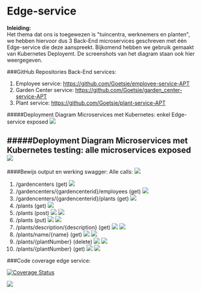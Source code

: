 # Edge-service

**Inleiding:**</br> 
Het thema dat ons is toegewezen is "tuincentra, werknemers en planten", we hebben hiervoor dus 3 Back-End microservices geschreven met één Edge-service die deze aanspreekt. Bijkomend hebben we gebruik gemaakt van Kubernetes Deployemt. De screenshots van het diagram staan ook hier weergegeven.

###GitHub Repositories Back-End services:
1. Employee service:
https://github.com/Goetsie/employee-service-APT
2. Garden Center service:
https://github.com/Goetsie/garden_center-service-APT
3. Plant service:
https://github.com/Goetsie/plant-service-APT

#####Deployment Diagram Microservices met Kubernetes: enkel Edge-service exposed
![](screenshots/DeploymentDiagramEdge.JPG)

#####Deployment Diagram Microservices met Kubernetes testing: alle microservices exposed
![](screenshots/DeploymentDiagramEdgeTesting.JPG)
-----------------------------------------------------------------------------------

####Bewijs output en werking swagger:
Alle calls:
![](screenshots/swagger/main.JPG)
1. /gardencenters (get)
![](screenshots/swagger/getGardencenters.JPG)
2. /gardencenters/{gardencenterid}/employees (get)
![](screenshots/swagger/getEmployeesByGardencenterId.JPG)
3. /gardencenters/{gardencenterid}/plants (get)
![](screenshots/swagger/getPlantsByGardencenterId.JPG)
4. /plants (get)
![](screenshots/swagger/getPlants.JPG)
5. /plants (post)
![](screenshots/swagger/postPlantParameters.JPG)
![](screenshots/swagger/postPlant.JPG)
6. /plants (put)
![](screenshots/swagger/putPlantParameters.JPG)
![](screenshots/swagger/putPlant.JPG)
7. /plants/description/{description} (get)
![](screenshots/swagger/getPlantByDescriptionParameters.JPG)
![](screenshots/swagger/getPlantByDescription.JPG)
8. /plants/name/{name} (get)
![](screenshots/swagger/getPlantByNameParameters.JPG)
![](screenshots/swagger/getPlantByName.JPG)
9. /plants/{plantNumber} (delete)
![](screenshots/swagger/deletePlantParameters.JPG)
![](screenshots/swagger/deletePlant.JPG)
10. /plants/{plantNumber} (get)
![](screenshots/swagger/getPlantPlantIdParameters.JPG)
![](screenshots/swagger/getPlantByPlantId.JPG)

###Code coverage edge service:

[![Coverage Status](https://coveralls.io/repos/github/badges/shields/badge.svg?branch=master)](https://coveralls.io/github/badges/shields?branch=main)

![](screenshots/swagger/GardenCenterDataControllerUnitTests.png)


